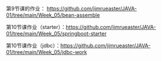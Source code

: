 第9节课的作业： https://github.com/jimrueaster/JAVA-01/tree/main/Week_05/bean-assemble

第10节课作业（starter）：https://github.com/jimrueaster/JAVA-01/tree/main/Week_05/springboot-starter

第10节课作业（jdbc）：https://github.com/jimrueaster/JAVA-01/tree/main/Week_05/jdbc-work
